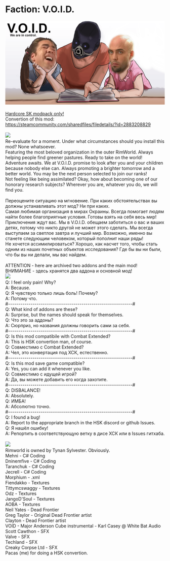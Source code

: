 # Faction: V.O.I.D.
![Preview](/__PREVIEW__/VOID.png?raw=true "Preview")<br><br>
[Hardcore SK modpack only!](https://github.com/skyarkhangel/Hardcore-SK/tree/development)
<br>
Convertion of this mod:<br>
https://steamcommunity.com/sharedfiles/filedetails/?id=2883208829
<br><br>
<img src="https://i.imgur.com/svEwA2k.png"><br>
Re-evaluate for a moment. Under what circumstances should you install this mod? None whatsoever.<br>
Featuring the most beloved organization in the outer RimWorld. Always helping people find greener pastures. Ready to take on the world!<br>
Adventure awaits. We at V.O.I.D. promise to look after you and your children because nobody else can. Always promoting a brighter tomorrow and a better world. You may be the next person selected to join our ranks!<br>
Not feeling like being assimilated? Okay, how about becoming one of our honorary research subjects? Wherever you are, whatever you do, we will find you.<br>
<br>
Переоцените ситуацию на мгновение. При каких обстоятельствах вы должны устанавливать этот мод? Ни при каких.<br>
Самая любимая организация в мирах Окраины. Всегда помогает людям найти более благоприятные условия. Готовы взять на себя весь мир!<br>
Приключения ждут вас. Мы в V.O.I.D. обещаем заботиться о вас и ваших детях, потому что никто другой не может этого сделать. Мы всегда выступаем за светлое завтра и лучший мир. Возможно, именно вы станете следующим человеком, который пополнит наши ряды!<br>
Не хочется ассимилироваться? Хорошо, как насчет того, чтобы стать одним из наших почетных объектов исследования? Где бы вы ни были, что бы вы ни делали, мы вас найдем.<br>
<br>
ATTENTION - here are archived two addons and the main mod!
<br>
ВНИМАНИЕ - здесь хранятся два аддона и основной мод!<br>
<img src="https://i.imgur.com/5KVUmeE.png"><br>
Q: I feel only pain! Why?<br>
A: Because.<br>
Q: Я чувствую только лишь боль! Почему?<br>
A: Потому что.<br>
#-------------------------------------------------------------#<br>
Q: What kind of addons are these?<br>
A: Surprise, but the names should speak for themselves.<br>
Q: Что это за аддоны?<br>
A: Сюрприз, но названия должны говорить сами за себя.<br>
#-------------------------------------------------------------#<br>
Q: Is this mod compatibile with Combat Extended?<br>
A: This is HSK convertion man, of course.<br>
Q: Совместимо с Combat Extended?<br>
A: Чел, это конвертация под ХСК, естественно.<br>
#-------------------------------------------------------------#<br>
Q: Is this mod save game compatible?<br>
A: Yes, you can add it whenever you like.<br>
Q: Совместимо с идущей игрой?<br>
A: Да, вы можете добавить его когда захотите.<br>
#-------------------------------------------------------------#<br>
Q: DISBALANCE!<br>
A: Absolutely.<br>
Q: ИМБА!<br>
A: Абсолютно точно.<br>
#-------------------------------------------------------------#<br>
Q: I found a bug!<br>
A: Report to the appropriate branch in the HSK discord or github Issues.<br>
Q: Я нашёл ошибку!<br>
A: Репортить в соответствующую ветку в дисе ХСК или в Issues гитхаба.<br>
<br>
<img src="https://i.imgur.com/fdngbbh.png"><br>
Rimworld is owned by Tynan Sylvester. Obviously.<br>
Mehni - C# Coding<br>
Dninemfive - C# Coding<br>
Taranchuk - C# Coding<br>
Jecrell - C# Coding<br>
Morphium - .xml<br>
Fiendakko - Textures<br>
Tittymcswaggy - Textures<br>
Odz - Textures<br>
JangoD'Soul - Textures<br>
AOBA - Textures<br>
Neil Yates - Dead Frontier<br>
Greg Taylor - Original Dead Frontier artist<br>
Clayton - Dead Frontier artist<br>
VOID - Major Anderson
Cube instrumental - Karl Casey @ White Bat Audio<br>
Scott Cawthon - SFX<br>
Valve - SFX<br>
Techland - SFX<br>
Creaky Corpse Ltd - SFX<br>
Pacas (me) for doing a HSK convertion.<br>
